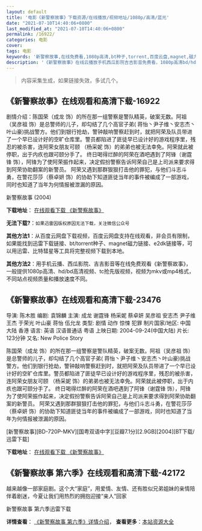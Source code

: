 ```yaml
---
layout: default
title: '电影《新警察故事》下载资源/在线播放/视频地址/1080p/高清/蓝光'
date: "2021-07-10T14:40:06+0800"
last_modified_at: "2021-07-10T14:40:06+0800"
permalink: /16922/
categories: 电影
cover:
tags: 电影
keywords: '新警察故事,在线免费看,1080p高清,bt种子,torrent,百度云盘,magnet,磁力链,迅雷下载资源'
description: '《新警察故事》在线云播放手机西瓜影院吉吉影音免费看，1080p高清bd/hd未删减完整版和tc抢先枪版，mkv/mp4格式，附带bt/torrent种子、magnet/磁力链、百度云盘、网盘资源迅雷下载链接'
---
```


>内容采集生成，如果链接失效，多试几个。


## 《新警察故事》在线观看和高清下载-16922

剧情介绍：陈国荣（成龙 饰）的所在那一组警察是警队精英，破案无数。阿祖（吴彦祖 饰）是总警师的儿子，却勾结了几个高官子弟( 蒋怡丶尹子维丶安志杰丶叶山豪)挑战警方。他们到银行抢劫，警钟敲响警察赶到时，就把阿荣及队员带进了一个早已设计好的空旷仓库里。警员都陷进了匪徒早已设计好的游戏程序里，残忍的被杀害，连阿荣女朋友可颐 （杨采妮 饰）的弟弟也被无法幸免。阿荣就此被停职，出于内疚也跟可颐分手了。 终日喝得烂醉的阿荣在酒吧遇到了阿锋（谢霆锋 饰），阿锋为了使阿荣振作起来，决定假扮警察告诉阿荣自己是上司派来要求得到阿荣协助翻案的新警员。 阿荣又遇到那群狠狠打击他的罪犯，与他们斗志斗勇，在警花莎莎（蔡卓妍 饰）的协助下知道匪徒当年的事件被编成了一部游戏，同时也知道了当年为何情报被泄漏的原因。


新警察故事 (2004)

**下载地址**： [在线观看下载 《新警察故事》](https://www.btbtdy.me/btdy/dy3830.html) 


**无法下载?**：`如果迅雷因版权原因无法下载，关注微信公众号 `

**其他方法1**：从百度云网盘下载视频，百度云网盘支持在线观看，非会员有限制，如果能找到迅雷下载链接、bt/torrent种子、magnet磁力链接、e2dk链接等，可以用迅雷、比特彗星等工具将完整视频下载到本地。

**其他方法2**：用手机云播、西瓜影院、吉吉影音等在线免费观看《新警察故事》，一般提供1080p高清、hd/bd高清视频、tc抢先版视频，视频为mkv或mp4格式，不同站点视频质量和播放速度不同。


## 《新警察故事》在线观看和高清下载-23476

导演: 陈木胜 编剧: 袁锦麟 主演: 成龙 谢霆锋 杨采妮 蔡卓妍 吴彦祖 安志杰 尹子维 王杰 于荣光 叶山豪 蒋怡 伍允龙 类型: 剧情 动作 惊悚 犯罪 制片国家/地区: 中国大陆 香港 语言: 英语 汉语普通话 粤语 上映日期: 2004-09-24(中国大陆) 片长: 123分钟 又名: New Police Story

陈国荣（成龙 饰）的所在那一组警察是警队精英，破案无数。阿祖（吴彦祖 饰）是总警师的儿子，却勾结了几个高官子弟( 蒋怡丶尹子维丶安志杰丶叶山豪)挑战警方。他们到银行抢劫，警钟敲响警察赶到时，就把阿荣及队员带进了一个早已设计好的空旷仓库里。警员都陷进了匪徒早已设计好的游戏程序里，残忍的被杀害，连阿荣女朋友可颐 （杨采妮 饰）的弟弟也被无法幸免。阿荣就此被停职，出于内疚也跟可颐分手了。 终日喝得烂醉的阿荣在酒吧遇到了阿锋（谢霆锋 饰），阿锋为了使阿荣振作起来，决定假扮警察告诉阿荣自己是上司派来要求得到阿荣协助翻案的新警员。 阿荣又遇到那群狠狠打击他的罪犯，与他们斗志斗勇，在警花莎莎（蔡卓妍 饰）的协助下知道匪徒当年的事件被编成了一部游戏，同时也知道了当年为何情报被泄漏的原因。


[新警察故事][BD-720P-MKV][国粤双语中字][豆瓣7.1分][2.9GB][2004][BT下载/迅雷下载]

**下载地址**： [在线观看下载 《新警察故事》](https://www.btdx8.com/torrent/new_police_story_2004.html) 


## 《新警察故事 第六季》在线观看和高清下载-42172

越来越像一部家庭剧。这个大“家庭”，用爱情、友情、还有胜似兄弟姐妹的亲情陪伴着剧迷，今夏让我们用热烈的拥抱迎接“亲人”回家


新警察故事 第六季迅雷下载

**详情查看**： [《新警察故事 第六季》详情介绍](/movie/42172/)， **查看更多**：[本站资源大全](/movie/t/all/)

